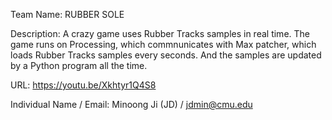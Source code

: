Team Name: RUBBER SOLE


Description: A crazy game uses Rubber Tracks samples in real time. The game runs on Processing, which commnunicates with Max patcher, which loads Rubber Tracks samples every seconds. And the samples are updated by a Python program all the time.

URL: https://youtu.be/Xkhtyr1Q4S8


Individual Name / Email: Minoong Ji (JD) / jdmin@cmu.edu

